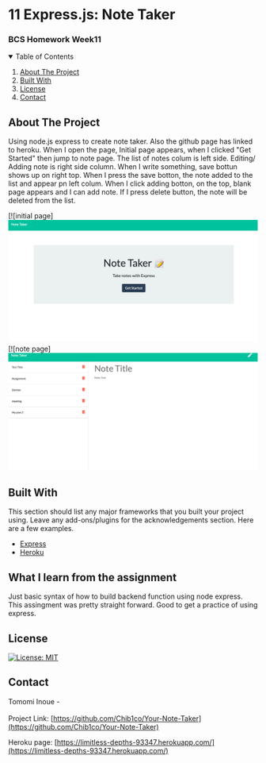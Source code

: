 # 11 Express.js: Note Taker
<h3>BCS Homework Week11</h3>

<!-- TABLE OF CONTENTS -->
<details open="open">
  <summary>Table of Contents</summary>
  <ol>
    <li>
      <a href="#about-the-project">About The Project</a>
    </li>
      <li><a href="#built-with">Built With</a></li>
    <li><a href="#license">License</a></li>
    <li><a href="#contact">Contact</a></li>
  </ol>
</details>



<!-- ABOUT THE PROJECT -->
## About The Project
Using node.js express to create note taker. Also the github page has linked to heroku.
When I open the page, Initial page appears, when I clicked "Get Started" then jump to note page.
The list of notes colum is left side. Editing/ Adding note is right side column. When I write something, save bottun shows up on right top. When I press the save botton, the note added to the list and appear pn left colum. When I click adding botton, on the top, blank page appears and I can add note.
If I press delete button, the note will be deleted from the list.

[![initial page]<img src="image/initialpage.png" alt="initial page"/>
[![note page]<img src="image/note.png" alt="note page"/>


## Built With

This section should list any major frameworks that you built your project using. Leave any add-ons/plugins for the acknowledgements section. Here are a few examples.

* [Express](https://expressjs.com/)
* [Heroku](https://dashboard.heroku.com/)




## What I learn from the assignment

Just basic syntax of how to build backend function using node express. This assingment was pretty straight forward. Good to get a practice of using express.

<!-- LICENSE -->
## License


[![License: MIT](https://img.shields.io/badge/License-MIT-yellow.svg)](https://opensource.org/licenses/MIT)



<!-- CONTACT -->
## Contact

Tomomi Inoue - 
</br>
</br>
Project Link: [https://github.com/Chib1co/Your-Note-Taker](https://github.com/Chib1co/Your-Note-Taker)

Heroku page: [https://limitless-depths-93347.herokuapp.com/](https://limitless-depths-93347.herokuapp.com/)


